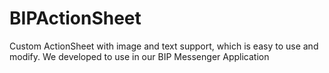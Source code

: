# BIPActionSheet
Custom ActionSheet with image and text support, which is easy to use and modify. We developed to use in our BIP Messenger Application
